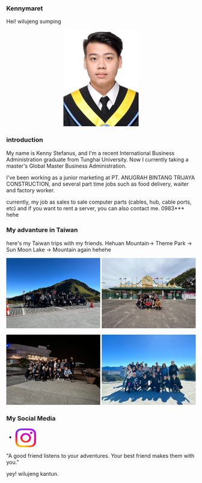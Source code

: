 ### Kennymaret
Hei! wilujeng sumping

<p align="center">
<img src="057-複製-2-1 (1).jpg" width="200">
</p>

### introduction
My name is Kenny Stefanus, and I'm a recent International Business Administration graduate from Tunghai University. Now I currently taking a master's Global Master Business Administration.

I've been working as a junior marketing at PT. ANUGRAH BINTANG TRIJAYA CONSTRUCTION, and several part time jobs such as food delivery, waiter and factory worker.

currently, my job as sales to sale computer parts (cables, hub, cable ports, etc) and if you want to rent a server, you can also contact me. 0983*** hehe 

### My advanture in Taiwan

here's my Taiwan trips with my friends.
Hehuan Mountain-> Theme Park -> Sun Moon Lake -> Mountain again hehehe
<p align="left">
<img src="1668958653405..jpg" width="250"  p align="right">  <img src="line_320616710284411.jpg" width="250">
<p align="left">
<img src="line_320621185822066.jpg" width="250"  p align="right">  <img src="line_320645895880650.jpg" width="250">


### My Social Media
- <a href="https://instagram.com/kennystefanus" target="blank"><img align="center" src="Instalogo.jpeg" Width="55" height="50" alt="kennystefanus"/></a>


 "A good friend listens to your adventures. Your best friend makes them with you."




yey! wilujeng kantun. 













<!--
**kennymaret/kennymaret** is a ✨ _special_ ✨ repository because its `README.md` (this file) appears on your GitHub profile.

Here are some ideas to get you started:

- 🔭 I’m currently working on ...
- 🌱 I’m currently learning ...
- 👯 I’m looking to collaborate on ...
- 🤔 I’m looking for help with ...
- 💬 Ask me about ...
- 📫 How to reach me: ...
- 😄 Pronouns: ...
- ⚡ Fun fact: ...
-->
